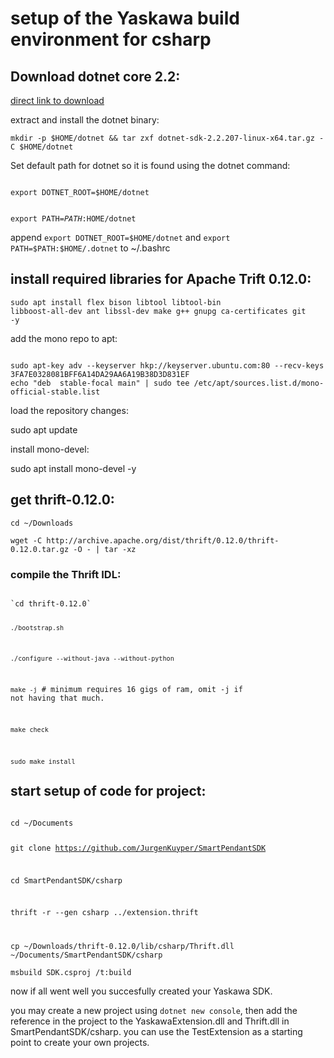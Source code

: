 # setup of the Yaskawa build environment for csharp

## Download dotnet core 2.2:

[direct link to download](https://download.visualstudio.microsoft.com/download/pr/022d9abf-35f0-4fd5-8d1c-86056df76e89/477f1ebb70f314054129a9f51e9ec8ec/dotnet-sdk-2.2.207-linux-x64.tar.gz)

extract and install the dotnet binary:

`mkdir -p $HOME/dotnet && tar zxf dotnet-sdk-2.2.207-linux-x64.tar.gz -C $HOME/dotnet`

Set default path for dotnet so it is found using the dotnet command:

<code>
export DOTNET_ROOT=$HOME/dotnet

export PATH=$PATH:$HOME/dotnet</code>

append `export DOTNET_ROOT=$HOME/dotnet` and `export PATH=$PATH:$HOME/.dotnet` to ~/.bashrc

## install required libraries for Apache Trift 0.12.0:

<code>sudo apt install flex bison libtool libtool-bin libboost-all-dev ant libssl-dev make g++ gnupg ca-certificates git -y</code>

add the mono repo to apt:

<code>
sudo apt-key adv --keyserver hkp://keyserver.ubuntu.com:80 --recv-keys 3FA7E0328081BFF6A14DA29AA6A19B38D3D831EF
echo "deb <https://download.mono-project.com/repo/ubuntu> stable-focal main" | sudo tee /etc/apt/sources.list.d/mono-official-stable.list</code>

load the repository changes:

sudo apt update

install mono-devel:

sudo apt install mono-devel -y

## get thrift-0.12.0:

`cd ~/Downloads`

`wget -C http://archive.apache.org/dist/thrift/0.12.0/thrift-0.12.0.tar.gz -O - | tar -xz`

### compile the Thrift IDL:
<code>
`cd thrift-0.12.0`

`./bootstrap.sh`

`./configure --without-java --without-python`

`make -j` # minimum requires 16 gigs of ram, omit -j if not having that much.

`make check`

`sudo make install`</code>

## start setup of code for project:

<code>
cd ~/Documents

git clone <https://github.com/JurgenKuyper/SmartPendantSDK>

cd SmartPendantSDK/csharp

thrift -r --gen csharp ../extension.thrift

cp ~/Downloads/thrift-0.12.0/lib/csharp/Thrift.dll ~/Documents/SmartPendantSDK/csharp
</code>

`msbuild SDK.csproj /t:build`

now if all went well you succesfully created your Yaskawa SDK.

you may create a new project using `dotnet new console`, then add the reference in the project to the YaskawaExtension.dll and Thrift.dll in SmartPendantSDK/csharp. you can use the TestExtension as a starting point to create your own projects.
